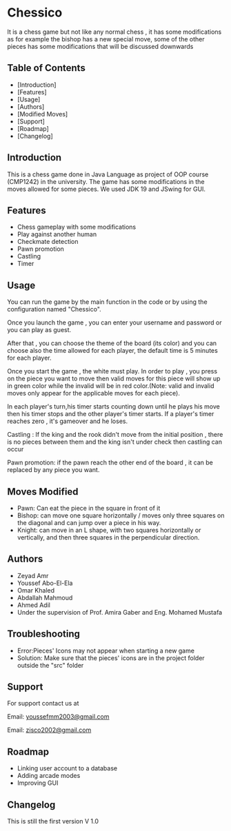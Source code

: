 
# Chessico

It is a chess game but not like any normal chess , it has some modifications as for example the bishop has a new special move, some of the other pieces has some modifications that will be discussed downwards

## Table of Contents

- [Introduction]
- [Features]
- [Usage]
- [Authors]
- [Modified Moves]
- [Support]
- [Roadmap]
- [Changelog]

## Introduction

This is a chess game done in Java Language as project of OOP course (CMP1242) in the university.
The game has some modifications in the moves allowed for some pieces. We used JDK 19 and JSwing for GUI.

## Features

- Chess gameplay with some modifications
- Play against another human
- Checkmate detection
- Pawn promotion
- Castling
- Timer


## Usage

You can run the game by the main function in the code or by using the configuration named "Chessico".

Once you launch the game , you can enter your username and password or you can play as guest.


After that , you can choose the theme of the board (its color) and you can choose also the time allowed for each player, the default time is 5 minutes for each player.

Once you start the game , the white must play. In order to play , you press on the piece you want to move then valid moves for this piece will show up in green color while the invalid will be in red color.(Note: valid and invalid moves only appear for the applicable moves for each piece). 

In each player's turn,his timer starts counting down until he plays his move then his timer stops and the other player's timer starts. If a player's timer reaches zero , it's gameover and he loses.

Castling : If the king and the rook didn't move from the initial position , there is no pieces between them and the king isn't under check then castling can occur

Pawn promotion: if the pawn reach the other end of the board , it can be replaced by any piece you want.

## Moves Modified
- Pawn: Can eat the piece in the square in front of it
- Bishop:  can move one square horizontally / moves only three squares on the diagonal and can jump over a piece in his way. 
- Knight: can  move  in  an  L  shape,  with  two  squares  horizontally  or  vertically,  and then  three  squares  in  the  perpendicular  direction.

## Authors

- Zeyad Amr
- Youssef Abo-El-Ela
- Omar Khaled
- Abdallah Mahmoud
- Ahmed Adil
- Under the supervision of Prof. Amira Gaber and Eng. Mohamed Mustafa


## Troubleshooting

- Error:Pieces' Icons may not appear when starting a new game
- Solution: Make sure that the pieces' icons are in the project folder outside the "src" folder 

## Support

For support contact us at

Email: youssefmm2003@gmail.com

Email: zisco2002@gmail.com

## Roadmap

- Linking user account to a database
- Adding arcade modes
- Improving GUI

## Changelog

This is still the first version V 1.0 
